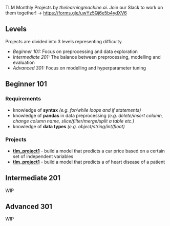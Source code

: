 TLM Monthly Projects by *thelearningmachine.ai*. Join our Slack to work on them together! -> https://forms.gle/uwYz5Qj6e5b4ydXV6

## Levels
Projects are divided into 3 levels representing difficulty.
- *Beginner 101:* Focus on preprocessing and data exploration
- *Intermediate 201:* The balance between preprocessing, modelling and evaluation
- *Advanced 301:* Focus on modelling and hyperparameter tuning 

## Beginner 101
### Requirements
- knowledge of **syntax** *(e.g. for/while loops and if statements)*
- knowledge of **pandas** in data preprocessing *(e.g. delete/insert column, change column name, slice/filter/merge/split a table etc.)*
- knowledge of **data types** *(e.g. object/string/int/float)*

### Projects
-  [**tlm_project1**](https://github.com/the-learning-machine/projects/tree/master/tlm_project1) - build a model that predicts a car price based on a certain set of independent variables
- [**tlm_project1**](https://github.com/the-learning-machine/projects/tree/master/tlm_project2) - build a model that predicts a of heart disease of a patient

## Intermediate 201
WIP
## Advanced 301
WIP
